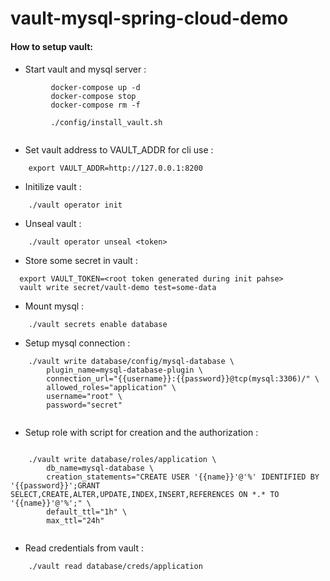 # vault-mysql-spring-cloud-demo


#### How to setup vault:


####
   

*  Start vault and mysql server :

```
         docker-compose up -d
         docker-compose stop
         docker-compose rm -f
         
         ./config/install_vault.sh
         
```

*  Set vault address to VAULT_ADDR for cli use :    

```    
    export VAULT_ADDR=http://127.0.0.1:8200
```
    
*  Initilize vault :

```    
    ./vault operator init
```
*  Unseal vault : 
 
```        
    ./vault operator unseal <token>
```    
*  Store some secret in vault : 
 
```    
  export VAULT_TOKEN=<root token generated during init pahse>
  vault write secret/vault-demo test=some-data
```  

*  Mount mysql : 

``` 
    ./vault secrets enable database
``` 
*  Setup mysql connection : 

``` 
    ./vault write database/config/mysql-database \
        plugin_name=mysql-database-plugin \
        connection_url="{{username}}:{{password}}@tcp(mysql:3306)/" \
        allowed_roles="application" \
        username="root" \
        password="secret"
        
``` 
*  Setup role with script for creation and the authorization : 

``` 

    ./vault write database/roles/application \
        db_name=mysql-database \
        creation_statements="CREATE USER '{{name}}'@'%' IDENTIFIED BY '{{password}}';GRANT SELECT,CREATE,ALTER,UPDATE,INDEX,INSERT,REFERENCES ON *.* TO '{{name}}'@'%';" \
        default_ttl="1h" \
        max_ttl="24h"
        
``` 
*  Read credentials from vault : 

``` 
    ./vault read database/creds/application
``` 